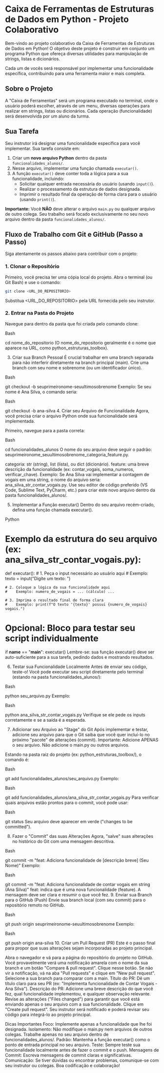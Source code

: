 # Caixa de Ferramentas de Estruturas de Dados em Python - Projeto Colaborativo

Bem-vindo ao projeto colaborativo da Caixa de Ferramentas de Estruturas de Dados em Python! O objetivo deste projeto é construir em conjunto um programa Python que ofereça diversas utilidades para manipulação de strings, listas e dicionários.

Cada um de vocês será responsável por implementar uma funcionalidade específica, contribuindo para uma ferramenta maior e mais completa.

## Sobre o Projeto

A "Caixa de Ferramentas" será um programa executado no terminal, onde o usuário poderá escolher, através de um menu, diversas operações para realizar em strings, listas ou dicionários. Cada operação (funcionalidade) será desenvolvida por um aluno da turma.

## Sua Tarefa

Seu instrutor irá designar uma funcionalidade específica para você implementar. Sua tarefa consiste em:

1.  Criar um **novo arquivo Python** dentro da pasta `funcionalidades_alunos/`.
2.  Nesse arquivo, implementar uma função chamada `executar()`.
3.  A função `executar()` deve conter toda a lógica para a sua funcionalidade, incluindo:
    * Solicitar qualquer entrada necessária do usuário (usando `input()`).
    * Realizar o processamento da estrutura de dados designada.
    * Imprimir o resultado final da operação de forma clara para o usuário (usando `print()`).

**Importante:** Você **NÃO** deve alterar o arquivo `main.py` ou qualquer arquivo de outro colega. Seu trabalho será focado exclusivamente no seu novo arquivo dentro da pasta `funcionalidades_alunos/`.

## Fluxo de Trabalho com Git e GitHub (Passo a Passo)

Siga atentamente os passos abaixo para contribuir com o projeto:

### 1. Clonar o Repositório

Primeiro, você precisa ter uma cópia local do projeto. Abra o terminal (ou Git Bash) e use o comando:

```sh
git clone <URL_DO_REPOSITORIO>
```
Substitua <URL_DO_REPOSITORIO> pela URL fornecida pelo seu instrutor.


### 2. Entrar na Pasta do Projeto
Navegue para dentro da pasta que foi criada pelo comando clone:

Bash

cd nome_do_repositorio
(O nome_do_repositorio geralmente é o nome que aparece na URL, como python_estruturas_toolbox).

3. Criar sua Branch Pessoal
É crucial trabalhar em uma branch separada para não interferir diretamente na branch principal (main). Crie uma branch com seu nome e sobrenome (ou um identificador único).

Bash

git checkout -b seuprimeironome-seuultimosobrenome
Exemplo: Se seu nome é Ana Silva, o comando seria:

Bash

git checkout -b ana-silva
4. Criar seu Arquivo de Funcionalidade
Agora, você precisa criar o arquivo Python onde sua funcionalidade será implementada.

Primeiro, navegue para a pasta correta:

Bash

cd funcionalidades_alunos
O nome do seu arquivo deve seguir o padrão: seuprimeironome_seuultimosobrenome_categoria_feature.py.

categoria: str (string), list (lista), ou dict (dicionário).
feature: uma breve descrição da funcionalidade (ex: contar_vogais, soma_numeros, verificar_chave).
Exemplo: Se Ana Silva vai implementar a contagem de vogais em uma string, o nome do arquivo seria: ana_silva_str_contar_vogais.py.
Use seu editor de código preferido (VS Code, Sublime Text, PyCharm, etc.) para criar este novo arquivo dentro da pasta funcionalidades_alunos/.

5. Implementar a Função executar()
Dentro do seu arquivo recém-criado, defina uma função chamada executar().

Python

# Exemplo da estrutura do seu arquivo (ex: ana_silva_str_contar_vogais.py):

def executar():
    # 1. Peça o input necessário ao usuário aqui
    #    Exemplo: texto = input("Digite um texto: ")
    
    # 2. Coloque a lógica da sua funcionalidade aqui
    #    Exemplo: numero_de_vogais = ... (cálculo) ...
    
    # 3. Imprima o resultado final de forma clara
    #    Exemplo: print(f"O texto '{texto}' possui {numero_de_vogais} vogais.")

# Opcional: Bloco para testar seu script individualmente
if __name__ == "__main__":
    executar()
Lembre-se: sua função executar() deve ser auto-suficiente para a sua tarefa, pedindo dados e mostrando resultados.

6. Testar sua Funcionalidade Localmente
Antes de enviar seu código, teste-o! Você pode executar seu script diretamente pelo terminal (estando na pasta funcionalidades_alunos/):

Bash

python seu_arquivo.py
Exemplo:

Bash

python ana_silva_str_contar_vogais.py
Verifique se ele pede os inputs corretamente e se a saída é a esperada.

7. Adicionar seu Arquivo ao "Stage" do Git
Após implementar e testar, adicione seu arquivo para que o Git saiba que você quer incluí-lo no próximo "pacote" de alterações (commit).
Importante: Adicione APENAS o seu arquivo. Não adicione o main.py ou outros arquivos.

Estando na pasta raiz do projeto (ex: python_estruturas_toolbox/), o comando é:

Bash

git add funcionalidades_alunos/seu_arquivo.py
Exemplo:

Bash

git add funcionalidades_alunos/ana_silva_str_contar_vogais.py
Para verificar quais arquivos estão prontos para o commit, você pode usar:

Bash

git status
Seu arquivo deve aparecer em verde ("changes to be committed").

8. Fazer o "Commit" das suas Alterações
Agora, "salve" suas alterações no histórico do Git com uma mensagem descritiva.

Bash

git commit -m "feat: Adiciona funcionalidade de [descrição breve] (Seu Nome)"
Exemplo:

Bash

git commit -m "feat: Adiciona funcionalidade de contar vogais em string (Ana Silva)"
feat: indica que é uma nova funcionalidade (feature).
A mensagem deve ser clara e resumir o que você fez.
9. Enviar sua Branch para o GitHub (Push)
Envie sua branch local (com seu commit) para o repositório remoto no GitHub.

Bash

git push origin seuprimeironome-seuultimosobrenome
Exemplo:

Bash

git push origin ana-silva
10. Criar um Pull Request (PR)
Este é o passo final para propor que suas alterações sejam incorporadas ao projeto principal.

Abra o navegador e vá para a página do repositório do projeto no GitHub.
Você provavelmente verá uma notificação amarela com o nome da sua branch e um botão "Compare & pull request". Clique nesse botão.
Se não vir a notificação, vá na aba "Pull requests" e clique em "New pull request". Selecione a sua branch para comparar com a main.
Título do PR: Dê um título claro para seu PR (ex: "Implementa funcionalidade de Contar Vogais - Ana Silva").
Descrição do PR: Adicione uma breve descrição do que você fez, qual funcionalidade implementou, e qualquer observação relevante.
Revise as alterações ("Files changed") para garantir que você está enviando apenas o seu arquivo com a sua funcionalidade.
Clique em "Create pull request".
Seu instrutor será notificado e poderá revisar seu código para integrá-lo ao projeto principal.

Dicas Importantes
Foco: Implemente apenas a funcionalidade que lhe foi designada.
Isolamento: Não modifique o main.py nem arquivos de outros colegas. Trabalhe apenas no seu arquivo dentro de funcionalidades_alunos/.
Padrão: Mantenha a função executar() como o ponto de entrada principal no seu arquivo.
Teste: Sempre teste sua funcionalidade localmente antes de fazer o commit e o push.
Mensagens de Commit: Escreva mensagens de commit claras e significativas.
Comunicação: Se tiver dúvidas ou encontrar problemas, comunique-se com seu instrutor ou colegas.
Boa codificação e colaboração!
